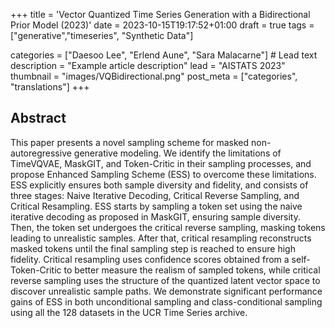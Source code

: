+++
title = 'Vector Quantized Time Series Generation with a Bidirectional Prior Model (2023)'
date = 2023-10-15T19:17:52+01:00
draft = true
tags = ["generative","timeseries", "Synthetic Data"]

categories = ["Daesoo Lee", "Erlend Aune", "Sara Malacarne"] # Lead text
description =  "Example article description"
lead = "AISTATS 2023"
thumbnail = "images/VQBidirectional.png"
post_meta = ["categories", "translations"]
+++

## Abstract
This paper presents a novel sampling scheme for masked non-autoregressive generative modeling. We identify the limitations of TimeVQVAE, MaskGIT, and Token-Critic in their sampling processes, and propose Enhanced Sampling Scheme (ESS) to overcome these limitations. ESS explicitly ensures both sample diversity and fidelity, and consists of three stages: Naive Iterative Decoding, Critical Reverse Sampling, and Critical Resampling. ESS starts by sampling a token set using the naive iterative decoding as proposed in MaskGIT, ensuring sample diversity. Then, the token set undergoes the critical reverse sampling, masking tokens leading to unrealistic samples. After that, critical resampling reconstructs masked tokens until the final sampling step is reached to ensure high fidelity. Critical resampling uses confidence scores obtained from a self-Token-Critic to better measure the realism of sampled tokens, while critical reverse sampling uses the structure of the quantized latent vector space to discover unrealistic sample paths. We demonstrate significant performance gains of ESS in both unconditional sampling and class-conditional sampling using all the 128 datasets in the UCR Time Series archive.